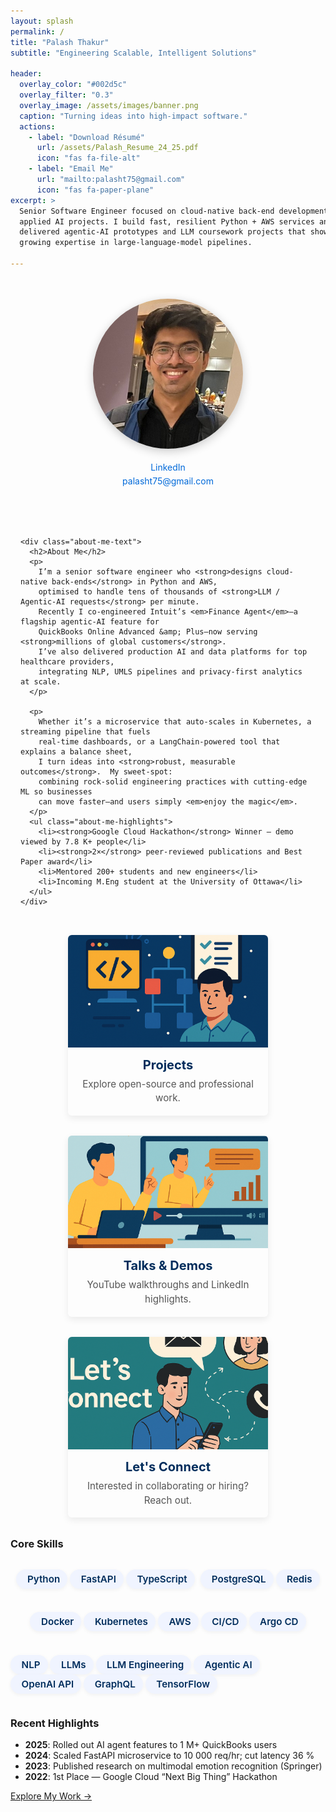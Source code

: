 ```yaml
---
layout: splash
permalink: /
title: "Palash Thakur"
subtitle: "Engineering Scalable, Intelligent Solutions"

header:
  overlay_color: "#002d5c"
  overlay_filter: "0.3"
  overlay_image: /assets/images/banner.png
  caption: "Turning ideas into high-impact software."
  actions:
    - label: "Download Résumé"
      url: /assets/Palash_Resume_24_25.pdf
      icon: "fas fa-file-alt"
    - label: "Email Me"
      url: "mailto:palasht75@gmail.com"
      icon: "fas fa-paper-plane"
excerpt: >
  Senior Software Engineer focused on cloud-native back-end development and 
  applied AI projects. I build fast, resilient Python + AWS services and have 
  delivered agentic-AI prototypes and LLM coursework projects that showcase my 
  growing expertise in large-language-model pipelines.

---
```


<!-- ================== ABOUT SECTION ================== -->
<section class="about-me-section">
  <div class="about-me-container">
    <div class="about-me-avatar">
      <a href="https://www.linkedin.com/in/palash-thakur-8b5a34193/" target="_blank" rel="noopener" title="LinkedIn">
        <img src="/assets/images/avatar.jpg" alt="Palash Thakur – LinkedIn Profile">
      </a>
      <p class="avatar-contact">
        <a href="https://linkedin.com/in/palasht75" target="_blank" rel="noopener" class="contact-link">
          <i class="fab fa-linkedin"></i> LinkedIn
        </a><br>
        <a href="mailto:palasht75@gmail.com" class="contact-link">
          <i class="fas fa-envelope"></i> palasht75@gmail.com
        </a>
      </p>
    </div>

    <div class="about-me-text">
      <h2>About Me</h2>
      <p>
        I’m a senior software engineer who <strong>designs cloud-native back-ends</strong> in Python and AWS,
        optimised to handle tens of thousands of <strong>LLM / Agentic-AI requests</strong> per minute.
        Recently I co-engineered Intuit’s <em>Finance Agent</em>—a flagship agentic-AI feature for
        QuickBooks Online Advanced &amp; Plus—now serving <strong>millions of global customers</strong>.
        I’ve also delivered production AI and data platforms for top healthcare providers,
        integrating NLP, UMLS pipelines and privacy-first analytics at scale.
      </p>

      <p>
        Whether it’s a microservice that auto-scales in Kubernetes, a streaming pipeline that fuels
        real-time dashboards, or a LangChain-powered tool that explains a balance sheet,
        I turn ideas into <strong>robust, measurable outcomes</strong>.  My sweet-spot:
        combining rock-solid engineering practices with cutting-edge ML so businesses
        can move faster—and users simply <em>enjoy the magic</em>.
      </p>
      <ul class="about-me-highlights">
        <li><strong>Google Cloud Hackathon</strong> Winner — demo viewed by 7.8 K+ people</li>
        <li><strong>2×</strong> peer-reviewed publications and Best Paper award</li>
        <li>Mentored 200+ students and new engineers</li>
        <li>Incoming M.Eng student at the University of Ottawa</li>
      </ul>
    </div>
  </div>
</section>

<!-- ================== PROJECT / MEDIA / CONTACT CARDS ================== -->
<section class="card-grid">
  <a class="card" href="/projects/">
    <img src="/assets/images/projects.png" alt="Projects">
    <div class="card-body">
      <h3>Projects</h3>
      <p>Explore open-source and professional work.</p>
    </div>
  </a>

  <a class="card" href="/media/">
    <img src="/assets/images/media.png" alt="Talks and Demos">
    <div class="card-body">
      <h3>Talks & Demos</h3>
      <p>YouTube walkthroughs and LinkedIn highlights.</p>
    </div>
  </a>

  <a class="card" href="/contact/">
    <img src="/assets/images/contact.png" alt="Let's Connect">
    <div class="card-body">
      <h3>Let's Connect</h3>
      <p>Interested in collaborating or hiring? Reach out.</p>
    </div>
  </a>
</section>

<style>
/* ---------- ABOUT LAYOUT ---------- */
.about-me-container{
  display:flex;flex-wrap:wrap;gap:3rem;align-items:flex-start;justify-content:center;
  max-width:1100px;margin:3rem auto 2rem;padding:0 1rem;
}
.about-me-avatar{text-align:center;}
.about-me-avatar img{
  width:240px;height:240px;border-radius:50%;object-fit:cover;
  box-shadow:0 4px 15px rgba(0,0,0,.2);transition:transform .25s;
}
.about-me-avatar img:hover{transform:scale(1.05);}
.avatar-contact{margin-top:1rem;line-height:1.6;}
.contact-link{color:#0069d9;text-decoration:none;}
.contact-link:hover{text-decoration:underline;}

.about-me-text{flex:1 1 500px;min-width:320px;}
.about-me-text h2{margin-top:0;}
.about-me-text p{font-size:1.1rem;line-height:1.7;margin-bottom:1rem;}
.about-me-highlights{margin-top:1rem;padding-left:1.2rem;}
.about-me-highlights li{margin-bottom:.6rem;}

@media(max-width:700px){
  .about-me-container{flex-direction:column;text-align:center;}
  .about-me-text{max-width:90%;}
}

/* ---------- CARD GRID ---------- */
.card-grid{
  display:flex;flex-wrap:wrap;gap:2rem;justify-content:center;
  max-width:1100px;margin:2rem auto;
  padding:0 1rem;
}
.card{
  display:flex;flex-direction:column;text-align:center;
  width:320px;max-width:100%;text-decoration:none;color:inherit;
  border-radius:6px;overflow:hidden;box-shadow:0 4px 12px rgba(0,0,0,.08);
  transition:transform .25s,box-shadow .25s;
}
.card:hover{
  transform:scale(1.04);
  box-shadow:0 6px 18px rgba(0,0,0,.15);
}
.card img{
  width:100%;height:180px;object-fit:cover;
}
.card-body{padding:1rem 1.25rem;}
.card-body h3{margin:0 0 .5rem;font-size:1.25rem;color:#002d5c;}
.card-body p{margin:0;color:#555;font-size:.95rem;line-height:1.5;}

/* ---------- BADGES & BUTTONS ---------- */
.badge{white-space:nowrap;}
.btn{transition:transform .2s,box-shadow .2s;}
.btn:hover{transform:translateY(-2px);box-shadow:0 4px 12px rgba(0,0,0,.15);}

/* ---------- SKILLS TAGS ---------- */
.skills-grid{
  display:flex;
  flex-wrap:wrap;
  gap:.6rem;
  justify-content:center;
  margin-top:1rem;
}

.skill-tag{
  display:inline-flex;
  align-items:center;
  gap:.35rem;
  padding:6px 12px;
  font-size:.95rem;
  font-weight:600;
  color:#002d5c;
  background:#f0f4ff;
  border-radius:30px;
  box-shadow:0 2px 6px rgba(0,0,0,.05);
  transition:transform .2s,box-shadow .2s;
}
.skill-tag i{font-size:1rem;}      /* icon size */
.skill-tag:hover{
  transform:translateY(-2px);
  box-shadow:0 4px 12px rgba(0,0,0,.12);
}

</style>

<!-- ================== CORE SKILLS ================== -->
### Core Skills

<div class="skills-grid">

  <!-- Languages & Frameworks -->
  <span class="skill-tag"><i class="fab fa-python"></i> Python</span>
  <span class="skill-tag"><i class="fas fa-code"></i> FastAPI</span>
  <span class="skill-tag"><i class="fas fa-code"></i> TypeScript</span>

  <!-- Databases -->
  <span class="skill-tag"><i class="fas fa-database"></i> PostgreSQL</span>
  <span class="skill-tag"><i class="fas fa-database"></i> Redis</span>

  <!-- DevOps / Cloud -->
  <span class="skill-tag"><i class="fab fa-docker"></i> Docker</span>
  <span class="skill-tag"><i class="fas fa-network-wired"></i> Kubernetes</span>
  <span class="skill-tag"><i class="fab fa-aws"></i> AWS</span>
  <span class="skill-tag"><i class="fas fa-shipping-fast"></i> CI/CD</span>
  <span class="skill-tag"><i class="fas fa-ship"></i> Argo&nbsp;CD</span>

  <!-- AI / Data -->
  <span class="skill-tag"><i class="fas fa-brain"></i> NLP</span>
  <span class="skill-tag"><i class="fas fa-robot"></i> LLMs</span>
  <span class="skill-tag"><i class="fas fa-cogs"></i> LLM&nbsp;Engineering</span>
  <span class="skill-tag"><i class="fas fa-rocket"></i> Agentic&nbsp;AI</span>
  <span class="skill-tag"><i class="fas fa-lightbulb"></i> OpenAI&nbsp;API</span>
  <span class="skill-tag"><i class="fas fa-project-diagram"></i> GraphQL</span>
  <span class="skill-tag"><i class="fas fa-project-diagram"></i> TensorFlow</span>

</div>


<!-- ================== RECENT HIGHLIGHTS ================== -->
### Recent Highlights

<ul class="highlights">
  <li><strong>2025</strong>: Rolled out AI agent features to 1 M+ QuickBooks users</li>
  <li><strong>2024</strong>: Scaled FastAPI microservice to 10 000 req/hr; cut latency 36 %</li>
  <li><strong>2023</strong>: Published research on multimodal emotion recognition (Springer)</li>
  <li><strong>2022</strong>: 1st Place — Google Cloud “Next Big Thing” Hackathon</li>
</ul>

<!-- ================== CALL TO ACTION ================== -->
<section class="cta">
  <a class="btn btn--primary btn--large" href="/projects/">Explore My Work →</a>
</section>
